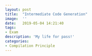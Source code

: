```yaml
---
layout:	post
title:	"Intermediate Code Generation"
image:	''
date:	2019-05-04 14:21:40
tags:	
- Exam
description: 'My life for pass!'
categories:
- Compilation Principle
---
```


<script type="text/javascript" src="../MathJax/MathJax.js?config=default"></script>